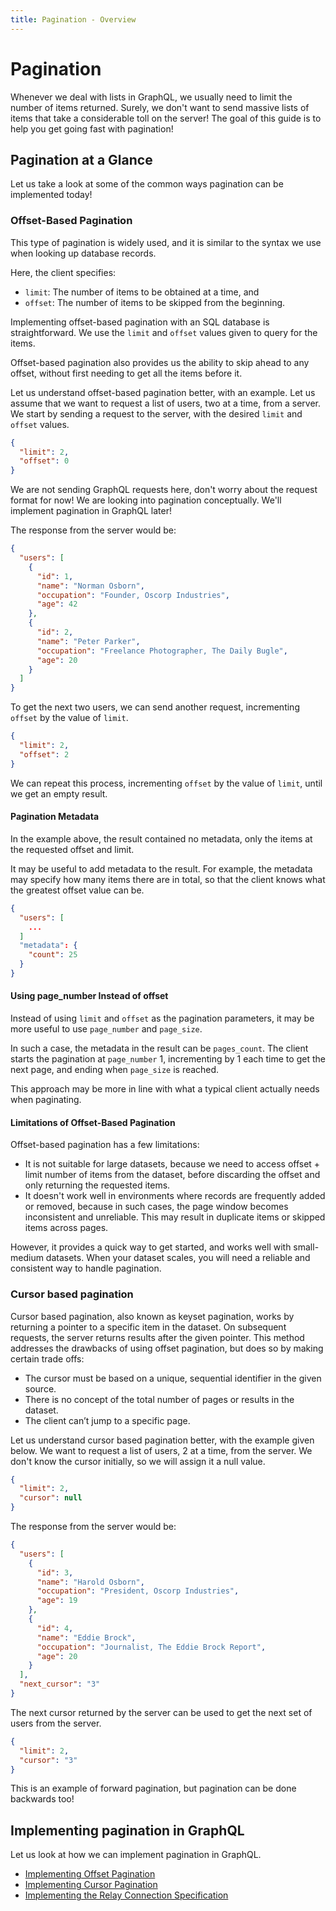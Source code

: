 ```yaml
---
title: Pagination - Overview
---
```


# Pagination

Whenever we deal with lists in GraphQL, we usually need to limit the number of items returned. Surely, we don't want to send massive lists of
items that take a considerable toll on the server! The goal of this guide is to help you get going fast with pagination!

## Pagination at a Glance

Let us take a look at some of the common ways pagination can be implemented today!

### Offset-Based Pagination

This type of pagination is widely used, and it is similar to the syntax we use when looking up database records.

Here, the client specifies:

- `limit`: The number of items to be obtained at a time, and
- `offset`: The number of items to be skipped from the beginning.

Implementing offset-based pagination with an SQL database is straightforward.
We use the `limit` and `offset` values given to query for the items.

Offset-based pagination also provides us the ability to skip ahead to any offset,
without first needing to get all the items before it.

Let us understand offset-based pagination better, with an example. Let us assume that we want to request a list of users, two at a time, from a server.
We start by sending a request to the server, with the desired `limit` and `offset` values.

```json
{
  "limit": 2,
  "offset": 0
}
```

<Note>

We are not sending GraphQL requests here, don't worry about the request format for now! We are looking into
pagination conceptually. We'll implement pagination in GraphQL later!

</Note>

The response from the server would be:

```json
{
  "users": [
    {
      "id": 1,
      "name": "Norman Osborn",
      "occupation": "Founder, Oscorp Industries",
      "age": 42
    },
    {
      "id": 2,
      "name": "Peter Parker",
      "occupation": "Freelance Photographer, The Daily Bugle",
      "age": 20
    }
  ]
}
```

To get the next two users, we can send another request, incrementing `offset` by the value of `limit`.

```json
{
  "limit": 2,
  "offset": 2
}
```

We can repeat this process, incrementing `offset` by the value of `limit`, until we get an empty result.

#### Pagination Metadata

In the example above, the result contained no metadata, only the items at the requested offset and limit.

It may be useful to add metadata to the result. For example, the metadata may specify how many items there
are in total, so that the client knows what the greatest offset value can be.

```json
{
  "users": [
    ...
  ]
  "metadata": {
    "count": 25
  }
}
```

#### Using page_number Instead of offset

Instead of using `limit` and `offset` as the pagination parameters, it may be more useful to use `page_number`
and `page_size`.

In such a case, the metadata in the result can be `pages_count`. The client starts the pagination at `page_number` 1,
incrementing by 1 each time to get the next page, and ending when `page_size` is reached.

This approach may be more in line with what a typical client actually needs when paginating.

#### Limitations of Offset-Based Pagination

Offset-based pagination has a few limitations:

- It is not suitable for large datasets, because we need to access offset + limit number of items from the dataset, before discarding the offset
  and only returning the requested items.
- It doesn't work well in environments where records are frequently added or removed, because in such cases, the page window becomes
  inconsistent and unreliable. This may result in duplicate items or skipped items across pages.

However, it provides a quick way to get started, and works well with small-medium datasets. When your dataset scales, you will
need a reliable and consistent way to handle pagination.

### Cursor based pagination

Cursor based pagination, also known as keyset pagination, works by returning a pointer to a specific item in the dataset. On subsequent requests,
the server returns results after the given pointer. This method addresses the drawbacks of using offset pagination, but does so by making certain trade offs:

- The cursor must be based on a unique, sequential identifier in the given source.
- There is no concept of the total number of pages or results in the dataset.
- The client can’t jump to a specific page.

Let us understand cursor based pagination better, with the example given below. We want to request a list of users, 2 at a time, from
the server. We don't know the cursor initially, so we will assign it a null value.

```json
{
  "limit": 2,
  "cursor": null
}
```

The response from the server would be:

```json
{
  "users": [
    {
      "id": 3,
      "name": "Harold Osborn",
      "occupation": "President, Oscorp Industries",
      "age": 19
    },
    {
      "id": 4,
      "name": "Eddie Brock",
      "occupation": "Journalist, The Eddie Brock Report",
      "age": 20
    }
  ],
  "next_cursor": "3"
}
```

The next cursor returned by the server can be used to get the next set of users from the server.

```json
{
  "limit": 2,
  "cursor": "3"
}
```

This is an example of forward pagination, but pagination can be done backwards too!

## Implementing pagination in GraphQL

Let us look at how we can implement pagination in GraphQL.

- [Implementing Offset Pagination](./offset-based.md)
- [Implementing Cursor Pagination](./cursor-based.md)
- [Implementing the Relay Connection Specification](./connections.md)
